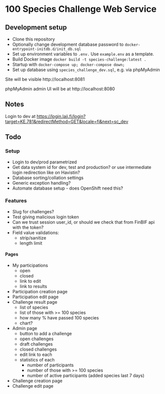 # 100 Species Challenge Web Service

## Development setup

- Clone this repository
- Optionally change development database password to `docker-entrypoint-initdb.d/init_db.sql`
- Set up environment variables to `.env.` Use `example.env` as a template.
- Build Docker image `docker build -t species-challenge:latest .`
- Startup with `docker-compose up; docker-compose down;`
- Set up database using `species_challenge_dev.sql`, e.g. via phpMyAdmin

Site will be visible http://localhost:8081

phpMyAdmin admin UI will be at http://localhost:8080 

## Notes

Login to dev at
https://login.laji.fi/login?target=KE.781&redirectMethod=GET&locale=fi&next=sc_dev

## Todo

### Setup

- Login to dev/prod parametrized
- Get data system id for dev, test and production? or use intermediate login redirection like on Havistin?
- Database sorting/collation settings
- Generic exception handling?
- Automate database setup - does OpenShift need this?

### Features

- Slug for challenges?
- Test giving malicious login token
- Can we trust session user_id, or should we check that from FinBIF api with the token?
- Field value validations:
    - strip/sanitize
    - length limit

#### Pages

- My participations
    - open
    - closed
    - link to edit
    - link to results
- Participation creation page
- Participation edit page
- Challenge result page
    - list of species
    - list of those with >= 100 species
    - how many % have passed 100 species
    - chart?
- Admin page
    - button to add a challenge
    - open challenges
    - draft challenges
    - closed challenges
    - edit link to each
    - statistics of each
        - number of participants
        - number of those with >= 100 species
        - number of active participants (added species last 7 days)
- Challenge creation page
- Challenge edit page
